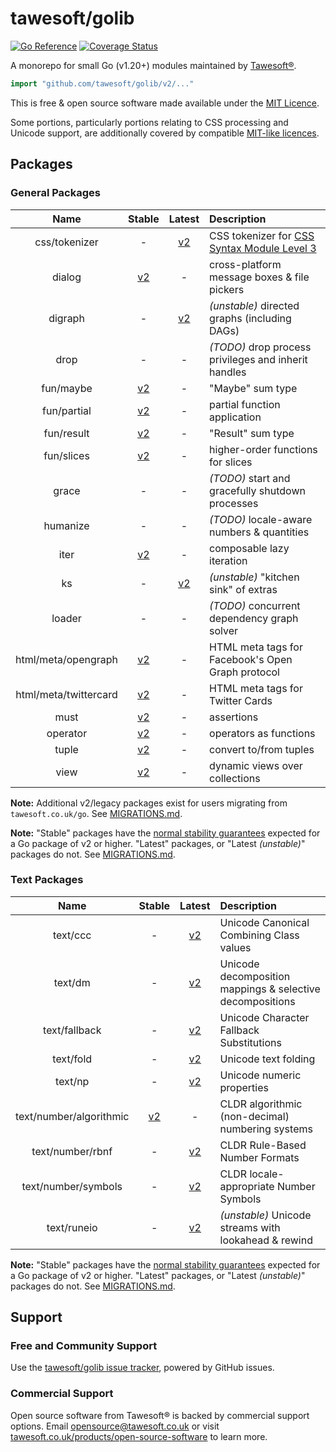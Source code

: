 # tawesoft/golib 

[![Go Reference](https://pkg.go.dev/badge/github.com/tawesoft/golib/v2.svg)](https://pkg.go.dev/github.com/tawesoft/golib/v2)
[![Coverage Status](https://coveralls.io/repos/github/tawesoft/golib/badge.svg?branch=v2)](https://coveralls.io/github/tawesoft/golib?branch=v2)

A monorepo for small Go (v1.20+) modules maintained by
[Tawesoft®](https://www.tawesoft.co.uk).

```go
import "github.com/tawesoft/golib/v2/..."
```

This is free &amp; open source software made available under the
[MIT Licence](/LICENSE.txt).

Some portions, particularly portions relating to CSS processing and Unicode 
support, are additionally covered by compatible [MIT-like licences](/LICENSE-PARTS.txt).


## Packages

### General Packages

|         Name          |  Stable   |  Latest   | Description                                          |
|:---------------------:|:---------:|:---------:|:-----------------------------------------------------|
|     css/tokenizer     |     -     | [v2][c01] | CSS tokenizer for [CSS Syntax Module Level 3][css1]  |
|        dialog         | [v2][d01] |     -     | cross-platform message boxes & file pickers          |
|        digraph        |     -     | [v2][d02] | *(unstable)* directed graphs (including DAGs)        |
|         drop          |     -     |     -     | *(TODO)* drop process privileges and inherit handles |
|       fun/maybe       | [v2][f01] |     -     | "Maybe" sum type                                     |
|      fun/partial      | [v2][f02] |     -     | partial function application                         |
|      fun/result       | [v2][f03] |     -     | "Result" sum type                                    |
|      fun/slices       | [v2][f04] |     -     | higher-order functions for slices                    |
|         grace         |     -     |     -     | *(TODO)* start and gracefully shutdown processes     |
|       humanize        |     -     |     -     | *(TODO)* locale-aware numbers &amp; quantities       |
|         iter          | [v2][i01] |     -     | composable lazy iteration                            |
|          ks           |     -     | [v2][k01] | *(unstable)* "kitchen sink" of extras                |
|        loader         |     -     |     -     | *(TODO)* concurrent dependency graph solver          |
|  html/meta/opengraph  | [v2][m01] |     -     | HTML meta tags for Facebook's Open Graph protocol    |
| html/meta/twittercard | [v2][m02] |     -     | HTML meta tags for Twitter Cards                     |
|         must          | [v2][m03] |     -     | assertions                                           |
|       operator        | [v2][o01] |     -     | operators as functions                               |
|         tuple         | [v2][p01] |     -     | convert to/from tuples                               |
|         view          | [v2][v01] |     -     | dynamic views over collections                       |

**Note:** Additional v2/legacy packages exist for users migrating from
`tawesoft.co.uk/go`. See [MIGRATIONS.md](/MIGRATIONS.md).

**Note:** "Stable" packages have the
[normal stability guarantees](https://go.dev/doc/modules/version-numbers)
expected for a Go package of v2 or higher. "Latest" packages, or
"Latest *(unstable)*" packages do not. See [MIGRATIONS.md](/MIGRATIONS.md). 

### Text Packages

|          Name           |  Stable   |  Latest   | Description                                               |
|:-----------------------:|:---------:|:---------:|:----------------------------------------------------------|
|        text/ccc         |     -     | [v2][t01] | Unicode Canonical Combining Class values                  |
|         text/dm         |     -     | [v2][t02] | Unicode decomposition mappings & selective decompositions |
|      text/fallback      |     -     | [v2][t03] | Unicode Character Fallback Substitutions                  | 
|        text/fold        |     -     | [v2][t04] | Unicode text folding                                      |
|         text/np         |     -     | [v2][t05] | Unicode numeric properties                                |
| text/number/algorithmic | [v2][t07] |     -     | CLDR algorithmic (non-decimal) numbering systems          |
|    text/number/rbnf     |     -     | [v2][t08] | CLDR Rule-Based Number Formats                            |
|   text/number/symbols   |     -     | [v2][t09] | CLDR locale-appropriate Number Symbols                    |
|       text/runeio       |     -     | [v2][t06] | *(unstable)* Unicode streams with lookahead &amp; rewind  |

**Note:** "Stable" packages have the
[normal stability guarantees](https://go.dev/doc/modules/version-numbers)
expected for a Go package of v2 or higher. "Latest" packages, or
"Latest *(unstable)*" packages do not. See [MIGRATIONS.md](/MIGRATIONS.md). 

[css1]: https://www.w3.org/TR/css-syntax-3/
[c01]: https://pkg.go.dev/github.com/tawesoft/golib/v2/css/tokenizer
[d01]: https://pkg.go.dev/github.com/tawesoft/golib/v2/dialog
[d02]: https://pkg.go.dev/github.com/tawesoft/golib/v2/digraph
[f01]: https://pkg.go.dev/github.com/tawesoft/golib/v2/fun/maybe
[f02]: https://pkg.go.dev/github.com/tawesoft/golib/v2/fun/partial
[f03]: https://pkg.go.dev/github.com/tawesoft/golib/v2/fun/result
[f04]: https://pkg.go.dev/github.com/tawesoft/golib/v2/fun/slices
[i01]: https://pkg.go.dev/github.com/tawesoft/golib/v2/iter
[k01]: https://pkg.go.dev/github.com/tawesoft/golib/v2/ks
[m01]: https://pkg.go.dev/github.com/tawesoft/golib/v2/meta/opengraph
[m02]: https://pkg.go.dev/github.com/tawesoft/golib/v2/meta/twittercard
[m03]: https://pkg.go.dev/github.com/tawesoft/golib/v2/must
[o01]: https://pkg.go.dev/github.com/tawesoft/golib/v2/operator
[p01]: https://pkg.go.dev/github.com/tawesoft/golib/v2/tuple
[t01]: https://pkg.go.dev/github.com/tawesoft/golib/v2/text/ccc
[t02]: https://pkg.go.dev/github.com/tawesoft/golib/v2/text/dm
[t03]: https://pkg.go.dev/github.com/tawesoft/golib/v2/text/fallback
[t04]: https://pkg.go.dev/github.com/tawesoft/golib/v2/text/fold
[t05]: https://pkg.go.dev/github.com/tawesoft/golib/v2/text/np
[t06]: https://pkg.go.dev/github.com/tawesoft/golib/v2/text/runeio
[t07]: https://pkg.go.dev/github.com/tawesoft/golib/v2/text/number/algorithmic
[t08]: https://pkg.go.dev/github.com/tawesoft/golib/v2/text/number/rbnf
[t09]: https://pkg.go.dev/github.com/tawesoft/golib/v2/text/number/symbols
[v01]: https://pkg.go.dev/github.com/tawesoft/golib/v2/view


## Support

### Free and Community Support

Use the [tawesoft/golib issue tracker](), powered by GitHub issues.

### Commercial Support

Open source software from Tawesoft® is backed by commercial support options.
Email [opensource@tawesoft.co.uk](mailto:opensource@tawesoft.co.uk) or visit
[tawesoft.co.uk/products/open-source-software](https://www.tawesoft.co.uk/products/open-source-software) 
to learn more.
